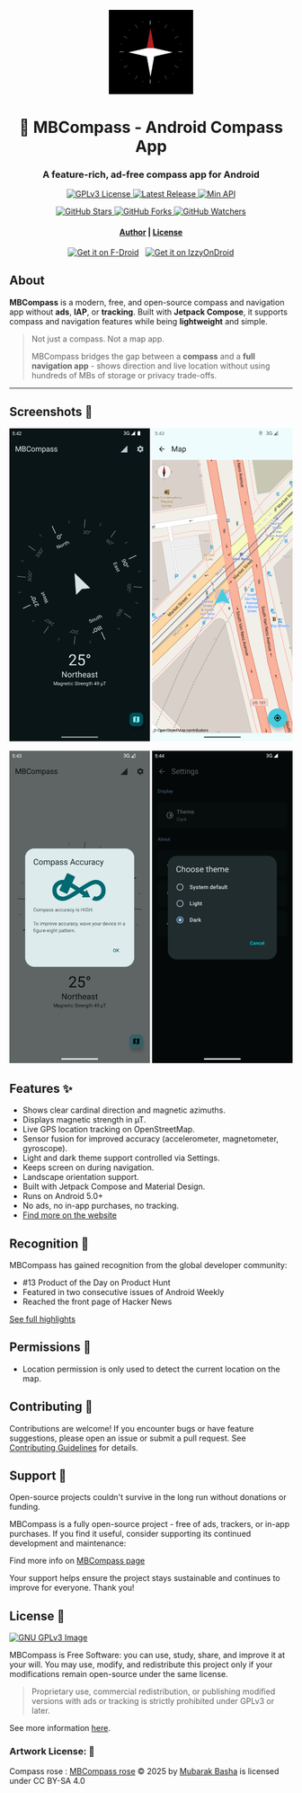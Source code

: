 <p align="center">
  <img src="fastlane/metadata/android/en-US/images/icon.png" width="150" />
</p>

<h1 align="center"><b>🧭 MBCompass - Android Compass App</b></h1>
<h3 align="center">A feature-rich, ad-free compass app for Android</h3>

<p align="center"> 
  <a href="https://www.gnu.org/licenses/gpl-3.0">
    <img src="https://img.shields.io/badge/license-GPL%20v3-2B6DBE.svg?style=for-the-badge" alt="GPLv3 License"/>
  </a>
  <a href="https://github.com/MubarakNative/MBCompass/releases">
    <img src="https://img.shields.io/github/v/release/MubarakNative/MBCompass?include_prereleases&color=4B95DE&style=for-the-badge" alt="Latest Release"/>
  </a>
  <a href="https://apilevels.com/">
    <img src="https://img.shields.io/badge/API-21%2B-1450A8?style=for-the-badge" alt="Min API"/>
  </a>
</p>

<p align="center">
  <a href="https://github.com/MubarakNative/MBCompass/stargazers">
    <img src="https://img.shields.io/github/stars/MubarakNative/MBCompass?style=social" alt="GitHub Stars"/>
  </a>
  <a href="https://github.com/MubarakNative/MBCompass/network/members">
    <img src="https://img.shields.io/github/forks/MubarakNative/MBCompass?style=social" alt="GitHub Forks"/>
  </a>
  <a href="https://github.com/MubarakNative/MBCompass/watchers">
    <img src="https://img.shields.io/github/watchers/MubarakNative/MBCompass?style=social" alt="GitHub Watchers"/>
  </a>
</p>

<h4 align="center">
  <a href="https://mubaraknative.github.io/">Author</a> | 
  <a href="https://github.com/MubarakNative/MBCompass/blob/main/LICENSE">License</a>
</h4>

<div align="center" style="display: flex; justify-content: center; align-items: flex-start; gap: 12px; flex-wrap: wrap;">
  <a href="https://f-droid.org/app/com.mubarak.mbcompass">
    <img src="https://fdroid.gitlab.io/artwork/badge/get-it-on.png" width="170" alt="Get it on F-Droid"/>
  </a>
  <a href="https://apt.izzysoft.de/fdroid/index/apk/com.mubarak.mbcompass">
    <img src="https://gitlab.com/IzzyOnDroid/repo/-/raw/master/assets/IzzyOnDroid.png" height="64" alt="Get it on IzzyOnDroid" />
  </a>
</div>

## About

**MBCompass** is a modern, free, and open-source compass and navigation app without **ads**, **IAP**, or **tracking**. Built with **Jetpack Compose**, it supports compass and navigation features while being **lightweight** and simple.

> Not just a compass. Not a map app.
>
> MBCompass bridges the gap between a **compass** and a **full navigation app** - shows direction and live location without using hundreds of MBs of storage or privacy trade-offs.

---

## Screenshots 📸

<p align="center">
  <img width="250" src="fastlane/metadata/android/en-US/images/phoneScreenshots/1.png" />
  <img width="250" src="fastlane/metadata/android/en-US/images/phoneScreenshots/2.png" />
</p>
<p align="center">
  <img width="250" src="fastlane/metadata/android/en-US/images/phoneScreenshots/3.png" />
  <img width="250" src="fastlane/metadata/android/en-US/images/phoneScreenshots/4.png" />
</p>

## Features ✨

- Shows clear cardinal direction and magnetic azimuths.
- Displays magnetic strength in µT.
- Live GPS location tracking on OpenStreetMap.
- Sensor fusion for improved accuracy (accelerometer, magnetometer, gyroscope).
- Light and dark theme support controlled via Settings.
- Keeps screen on during navigation.
- Landscape orientation support.
- Built with Jetpack Compose and Material Design.
- Runs on Android 5.0+
- No ads, no in-app purchases, no tracking.
- [Find more on the website](https://compassmb.github.io/MBCompass-site/#features)

## Recognition 🌟

MBCompass has gained recognition from the global developer community:

-  #13 Product of the Day on Product Hunt
-  Featured in two consecutive issues of Android Weekly
-  Reached the front page of Hacker News

[See full highlights](./Featured.md)


##  Permissions 🔐

- Location permission is only used to detect the current location on the map.

##  Contributing 🤝

Contributions are welcome! If you encounter bugs or have feature suggestions, please open an issue or submit a pull request. See [Contributing Guidelines](CONTRIBUTING.md) for details.

## Support 💖

Open-source projects couldn't survive in the long run without donations or funding.

MBCompass is a fully open-source project - free of ads, trackers, or in-app purchases.
If you find it useful, consider supporting its continued development and maintenance:

Find more info on [MBCompass page](https://compassmb.github.io/MBCompass-site/donate.html)

Your support helps ensure the project stays sustainable and continues to improve for everyone. Thank you!

## License 📄

[![GNU GPLv3 Image](https://www.gnu.org/graphics/gplv3-127x51.png)](http://www.gnu.org/licenses/gpl-3.0.en.html)

MBCompass is Free Software: you can use, study, share, and improve it at your will. You may use, modify, and redistribute this project only if your modifications remain open-source under the same license.

> Proprietary use, commercial redistribution, or publishing modified versions with ads or tracking is strictly prohibited under GPLv3 or later.

See more information [here](https://github.com/MubarakNative/MBCompass/blob/main/LICENSE).

###  Artwork License: 🎨
Compass rose : [MBCompass rose](https://github.com/MubarakNative/MBCompass/blob/main/app/src/main/res/drawable/mbcompass_rose.xml) © 2025 by [Mubarak Basha](https://mubaraknative.github.io) is licensed under CC BY-SA 4.0